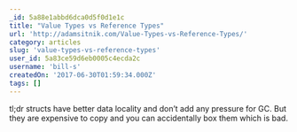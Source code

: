 ```yaml
---
_id: 5a88e1abbd6dca0d5f0d1e1c
title: "Value Types vs Reference Types"
url: 'http://adamsitnik.com/Value-Types-vs-Reference-Types/'
category: articles
slug: 'value-types-vs-reference-types'
user_id: 5a83ce59d6eb0005c4ecda2c
username: 'bill-s'
createdOn: '2017-06-30T01:59:34.000Z'
tags: []
---
```


tl;dr structs have better data locality and don’t add any pressure for GC. But they are expensive to copy and you can accidentally box them which is bad.
